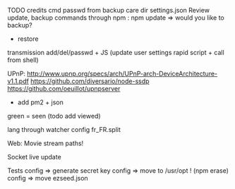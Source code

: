TODO
credits cmd
passwd from backup care dir settings.json
Review update, backup commands through npm : npm update => would you like to backup?
+ restore

transmission add/del/passwd + JS (update user settings rapid script + call from shell)

UPnP:
http://www.upnp.org/specs/arch/UPnP-arch-DeviceArchitecture-v1.1.pdf
https://github.com/diversario/node-ssdp
https://github.com/oeuillot/upnpserver

+ add pm2 + json

green = seen (todo add viewed)

lang through watcher config fr_FR.split

Web:
Movie stream
paths!

Socket live update

Tests
config => generate secret key
config => move to /usr/opt ! (npm erase)
config => move ezseed.json

